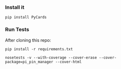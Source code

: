 ### Install it

```
pip install PyCards
```

### Run Tests

After cloning this repo:

```
pip install -r requirements.txt
```

```
nosetests -v --with-coverage --cover-erase --cover-package=pi_pin_manager --cover-html
```
